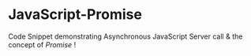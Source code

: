 # JavaScript-Promise
Code Snippet demonstrating Asynchronous JavaScript Server call &amp; the concept of *Promise* !
